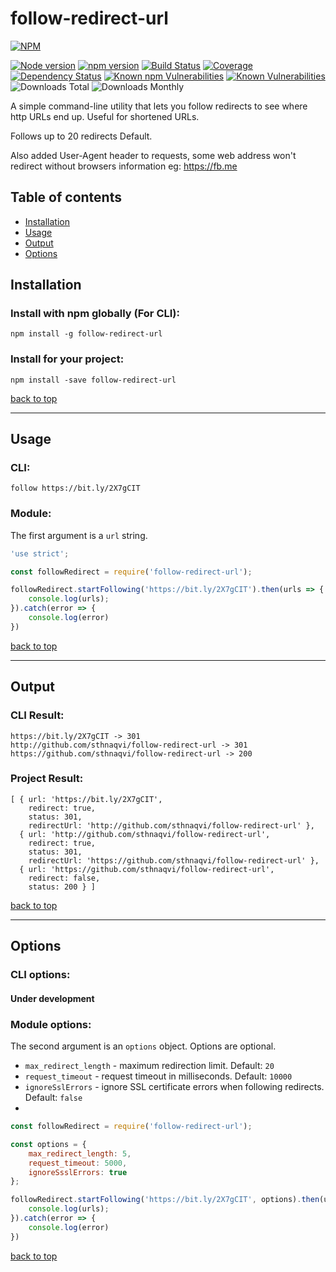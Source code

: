 # follow-redirect-url

[![NPM](https://nodei.co/npm/follow-redirect-url.png)](https://nodei.co/npm/follow-redirect-url/)

[![Node version](https://img.shields.io/node/v/follow-redirect-url.svg?style=flat)](http://nodejs.org/download/)
[![npm version](https://badge.fury.io/js/follow-redirect-url.png)](https://badge.fury.io/js/follow-redirect-url)
[![Build Status](https://img.shields.io/travis/sthnaqvi/follow-redirect-url.svg?style=flat-square)](https://travis-ci.org/sthnaqvi/follow-redirect-url)
[![Coverage](https://img.shields.io/codecov/c/github/sthnaqvi/follow-redirect-url.svg?style=flat-square)](https://codecov.io/github/sthnaqvi/follow-redirect-url)
[![Dependency Status](https://img.shields.io/david/sthnaqvi/follow-redirect-url.svg?style=flat-square)](https://david-dm.org/sthnaqvi/follow-redirect-url)
[![Known npm Vulnerabilities](https://img.shields.io/snyk/vulnerabilities/npm/follow-redirect-url.svg?label=npm%20vulnerabilities&style=flat-square)](https://snyk.io/test/npm/follow-redirect-url)
[![Known Vulnerabilities](https://img.shields.io/snyk/vulnerabilities/github/sthnaqvi/follow-redirect-url.svg?label=repo%20vulnerabilities&style=flat-square&targetFile=package.json)](https://snyk.io/test/github/sthnaqvi/follow-redirect-url?targetFile=package.json)
![Downloads Total](https://img.shields.io/npm/dt/follow-redirect-url.svg)
![Downloads Monthly](https://img.shields.io/npm/dm/follow-redirect-url.svg)


A simple command-line utility that lets you follow redirects to see where http URLs end up. Useful for shortened URLs.

Follows up to 20 redirects Default.

Also added User-Agent header to requests, some web address won't redirect without browsers information eg: https://fb.me


## Table of contents

- [Installation](#installation)
- [Usage](#usage)
- [Output](#output)
- [Options](#options)


## Installation

### Install with npm globally (For CLI):
```
npm install -g follow-redirect-url
```

### Install for your project:
```
npm install -save follow-redirect-url
```
[back to top](#table-of-contents)


---
## Usage

### CLI:

```
follow https://bit.ly/2X7gCIT
```

### Module:
The first argument is a `url` string.
``` js
'use strict';

const followRedirect = require('follow-redirect-url');

followRedirect.startFollowing('https://bit.ly/2X7gCIT').then(urls => {
    console.log(urls);
}).catch(error => {
    console.log(error)
})
```
[back to top](#table-of-contents)


---

## Output

### CLI Result:
```
https://bit.ly/2X7gCIT -> 301
http://github.com/sthnaqvi/follow-redirect-url -> 301
https://github.com/sthnaqvi/follow-redirect-url -> 200
```

### Project Result:
```
[ { url: 'https://bit.ly/2X7gCIT',
    redirect: true,
    status: 301,
    redirectUrl: 'http://github.com/sthnaqvi/follow-redirect-url' },
  { url: 'http://github.com/sthnaqvi/follow-redirect-url',
    redirect: true,
    status: 301,
    redirectUrl: 'https://github.com/sthnaqvi/follow-redirect-url' },
  { url: 'https://github.com/sthnaqvi/follow-redirect-url',
    redirect: false,
    status: 200 } ]
```
[back to top](#table-of-contents)


---
## Options

### CLI options:

#### Under development

### Module options:
The second argument is an `options` object. Options are optional.

- `max_redirect_length` - maximum redirection limit. Default: `20`
- `request_timeout` - request timeout in milliseconds. Default: `10000`
- `ignoreSslErrors` - ignore SSL certificate errors when following redirects. Default: `false`
-
``` js
const followRedirect = require('follow-redirect-url');

const options = {
    max_redirect_length: 5,
    request_timeout: 5000,
    ignoreSsslErrors: true
};

followRedirect.startFollowing('https://bit.ly/2X7gCIT', options).then(urls => {
    console.log(urls);
}).catch(error => {
    console.log(error)
})
```

[back to top](#table-of-contents)
